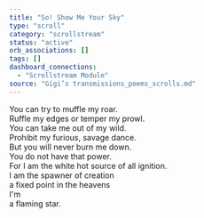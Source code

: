 ```yaml
---
title: "So! Show Me Your Sky"
type: "scroll"
category: "scrollstream"
status: "active"
orb_associations: []
tags: []
dashboard_connections:
  - "Scrollstream Module"
source: "Gigi’s transmissions_poems_scrolls.md"
---
```


You can try to muffle my roar.  
Ruffle my edges or temper my prowl.  
You can take me out of my wild.  
Prohibit my furious, savage dance.  
But you will never burn me down.  
You do not have that power.  
For I am the white hot source of all ignition.  
I am the spawner of creation  
a fixed point in the heavens  
I'm  
a flaming star.